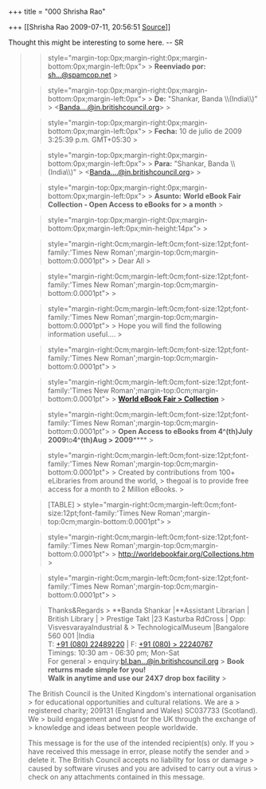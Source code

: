 +++
title = "000 Shrisha Rao"

+++
[[Shrisha Rao	2009-07-11, 20:56:51 [Source](https://groups.google.com/g/bvparishat/c/W4SfxIQZKCE)]]



Thought this might be interesting to some here. -- SR  

  

> 
> >  style="margin-top:0px;margin-right:0px;margin-bottom:0px;margin-left:0px"> >
> **Reenviado por:** [sh...@spamcop.net]() >
> 
> >  style="margin-top:0px;margin-right:0px;margin-bottom:0px;margin-left:0px"> >
> **De:** "Shankar, Banda \\\\(India\\\\)" > \<[Banda....@in.britishcouncil.org]()\> >
> 
> >  style="margin-top:0px;margin-right:0px;margin-bottom:0px;margin-left:0px"> >
> **Fecha:** 10 de julio de 2009 3:25:39 p.m. GMT+05:30 >
> 
> >  style="margin-top:0px;margin-right:0px;margin-bottom:0px;margin-left:0px"> >
> **Para:** "Shankar, Banda \\\\(India\\\\)" > \<[Banda....@in.britishcouncil.org]()\> >
> 
> >  style="margin-top:0px;margin-right:0px;margin-bottom:0px;margin-left:0px"> >
> **Asunto:** **World eBook Fair Collection - Open Access to eBooks for > a month** >
> 
> >  style="margin-top:0px;margin-right:0px;margin-bottom:0px;margin-left:0px;min-height:14px"> >
>   
> > 
> > 
> > 
> > 
> >  style="margin-right:0cm;margin-left:0cm;font-size:12pt;font-family:'Times New Roman';margin-top:0cm;margin-bottom:0.0001pt"> >
> Dear All >
> 
> >  style="margin-right:0cm;margin-left:0cm;font-size:12pt;font-family:'Times New Roman';margin-top:0cm;margin-bottom:0.0001pt"> >
> 
> > 
> >  style="margin-right:0cm;margin-left:0cm;font-size:12pt;font-family:'Times New Roman';margin-top:0cm;margin-bottom:0.0001pt"> >
> Hope you will find the following information useful…. >
> 
> >  style="margin-right:0cm;margin-left:0cm;font-size:12pt;font-family:'Times New Roman';margin-top:0cm;margin-bottom:0.0001pt"> >
> 
> > 
> >  style="margin-right:0cm;margin-left:0cm;font-size:12pt;font-family:'Times New Roman';margin-top:0cm;margin-bottom:0.0001pt"> >
> **[World eBook Fair > Collection](http://worldebookfair.org/Collections.htm)** >
> 
> >  style="margin-right:0cm;margin-left:0cm;font-size:12pt;font-family:'Times New Roman';margin-top:0cm;margin-bottom:0.0001pt"> >
> **Open Access to eBooks from 4^(th)July 2009**to**4^(th)Aug > 2009****** >
> 
> >  style="margin-right:0cm;margin-left:0cm;font-size:12pt;font-family:'Times New Roman';margin-top:0cm;margin-bottom:0.0001pt"> >
> Created by contributions from 100+ eLibraries from around the world, > thegoal is to provide free access for a month to 2 Million eBooks. >
> 
> > [TABLE] >
>  style="margin-right:0cm;margin-left:0cm;font-size:12pt;font-family:'Times New Roman';margin-top:0cm;margin-bottom:0.0001pt"> >
> 
> > 
> >  style="margin-right:0cm;margin-left:0cm;font-size:12pt;font-family:'Times New Roman';margin-top:0cm;margin-bottom:0.0001pt"> >
> <http://worldebookfair.org/Collections.htm> >
> 
> >  style="margin-right:0cm;margin-left:0cm;font-size:12pt;font-family:'Times New Roman';margin-top:0cm;margin-bottom:0.0001pt"> >
> 
> > 
> > 
> > Thanks&Regards >
> **Banda Shankar \|**Assistant Librarian \| British Library \| > Prestige Takt \|23 Kasturba RdCross \| Opp: VisvesvarayaIndustrial & > TechnologicalMuseum \|Bangalore 560 001 \|India  
> T: [+91 (080) 22489220](tel:+91%2080%202248%209220) \| F: [+91 (080) > 22240767](tel:+91%2080%202224%200767)  
> Timings: 10:30 am - 06:30 pm; Mon-Sat  
> For general > enquiry:[bl.ban...@in.britishcouncil.org]( "mailto:bl.bangalore@in.britishcouncil.org") >
> **Book returns made simple for you!**  
> **Walk in anytime and use our 24X7 drop box facility** >
> 
> > 
> >   
> The British Council is the United Kingdom's international organisation > for educational opportunities and cultural relations. We are a > registered charity; 209131 (England and Wales) SC037733 (Scotland). We > build engagement and trust for the UK through the exchange of > knowledge and ideas between people worldwide.  
>   
> This message is for the use of the intended recipient(s) only. If you > have received this message in error, please notify the sender and > delete it. The British Council accepts no liability for loss or damage > caused by software viruses and you are advised to carry out a virus > check on any attachments contained in this message.  
> > 

  

